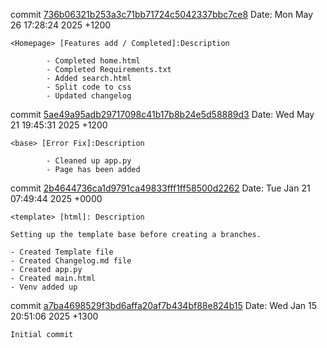 commit [736b06321b253a3c71bb71724c5042337bbc7ce8](https://github.com/BruceYoung19/OldTimeNews/commit/736b06321b253a3c71bb71724c5042337bbc7ce8)
Date:   Mon May 26 17:28:24 2025 +1200

    <Homepage> [Features add / Completed]:Description

            - Completed home.html
            - Completed Requirements.txt
            - Added search.html
            - Split code to css
            - Updated changelog

commit [5ae49a95adb29717098c41b17b8b24e5d58889d3](https://github.com/BruceYoung19/OldTimeNews/commit/5ae49a95adb29717098c41b17b8b24e5d58889d3)
Date:   Wed May 21 19:45:31 2025 +1200

    <base> [Error Fix]:Description
    
            - Cleaned up app.py
            - Page has been added

commit [2b4644736ca1d9791ca49833fff1ff58500d2262](https://github.com/BruceYoung19/OldTimeNews/commit/2b4644736ca1d9791ca49833fff1ff58500d2262)
Date:   Tue Jan 21 07:49:44 2025 +0000

    <template> [html]: Description
    
    Setting up the template base before creating a branches.
    
    - Created Template file
    - Created Changelog.md file
    - Created app.py
    - Created main.html
    - Venv added up

commit [a7ba4698529f3bd6affa20af7b434bf88e824b15](https://github.com/BruceYoung19/OldTimeNews/commit/a7ba4698529f3bd6affa20af7b434bf88e824b15)
Date:   Wed Jan 15 20:51:06 2025 +1300

    Initial commit
